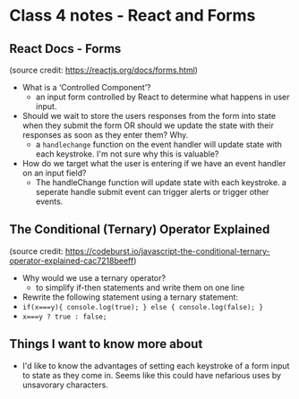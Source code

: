 # Class 4 notes - React and Forms

## React Docs - Forms

(source credit: https://reactjs.org/docs/forms.html)

- What is a ‘Controlled Component’?
  - an input form controlled by React to determine what happens in user input. 
- Should we wait to store the users responses from the form into state when they submit the form OR should we update the state with their responses as soon as they enter them? Why.
  - a `handlechange` function on the event handler will update state with each keystroke. I'm not sure why this is valuable?
- How do we target what the user is entering if we have an event handler on an input field?
  - The handleChange function will update state with each keystroke. a seperate handle submit event can trigger alerts or trigger other events. 


## The Conditional (Ternary) Operator Explained

(source credit: https://codeburst.io/javascript-the-conditional-ternary-operator-explained-cac7218beeff)

- Why would we use a ternary operator?
  - to simplify if-then statements and write them on one line
- Rewrite the following statement using a ternary statement:
- `if(x===y){
  console.log(true);
} else {
  console.log(false);
}`
- `x===y ? true : false;`

## Things I want to know more about

- I'd like to know the advantages of setting each keystroke of a form input to state as they come in. Seems like this could have nefarious uses by unsavorary characters. 
